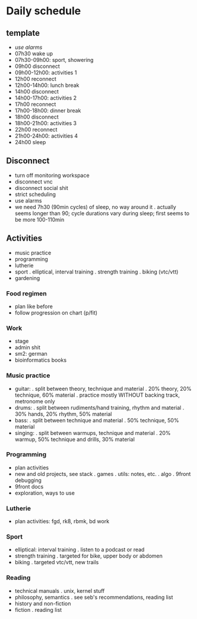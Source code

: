 # Daily schedule

## template
- *use alarms*
- 07h30 wake up
- 07h30-09h00: sport, showering
- 09h00 disconnect
- 09h00-12h00: activities 1
- 12h00 reconnect
- 12h00-14h00: lunch break
- 14h00 disconnect
- 14h00-17h00: activities 2
- 17h00 reconnect
- 17h00-18h00: dinner break
- 18h00 disconnect
- 18h00-21h00: activities 3
- 22h00 reconnect
- 21h00-24h00: activities 4
- 24h00 sleep


## Disconnect
- turn off monitoring workspace
- disconnect vnc
- disconnect social shit
- strict scheduling
- use alarms
- we need 7h30 (90min cycles) of sleep, no way around it
	. actually seems longer than 90;
	cycle durations vary during sleep;
	first seems to be more 100-110min


## Activities
- music practice
- programming
- lutherie
- sport
	. elliptical, interval training
	. strength training
	. biking (vtc/vtt)
- gardening


### Food regimen
- plan like before
- follow progression on chart (p/fit)


### Work
- stage
- admin shit
- sm2: german
- bioinformatics books


### Music practice
- guitar:
	. split between theory, technique and material
	. 20% theory, 20% technique, 60% material
	. practice mostly WITHOUT backing track, metronome only
- drums:
	. split between rudiments/hand training, rhythm and material
	. 30% hands, 20% rhythm, 50% material
- bass:
	. split between technique and material
	. 50% technique, 50% material
- singing:
	. split between warmups, technique and material
	. 20% warmup, 50% technique and drills, 30% material


### Programming
- plan activities
- new and old projects, see stack
	. games
	. utils: notes, etc.
	. algo
	. 9front debugging
- 9front docs
- exploration, ways to use


### Lutherie
- plan activities: fgd, rk8, rbmk, bd work


### Sport
- elliptical: interval training
	. listen to a podcast or read
- strength training
	. targeted for bike, upper body or abdomen
- biking
	. targeted vtc/vtt, new trails


### Reading
- technical manuals
	. unix, kernel stuff
- philosophy, semantics
	. see seb's recommendations, reading list
- history and non-fiction
- fiction
	. reading list

